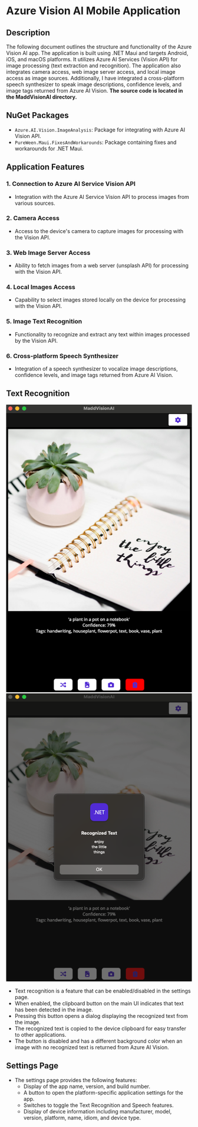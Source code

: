 # Azure Vision AI Mobile Application

## Description

The following document outlines the structure and functionality of the Azure Vision AI app. The application is built using .NET Maui and targets Android, iOS, and macOS platforms. It utilizes Azure AI Services (Vision API) for image processing (text extraction and recognition). The application also integrates camera access, web image server access, and local image access as image sources. Additionally, I have integrated a cross-platform speech synthesizer to speak image descriptions, confidence levels, and image tags returned from Azure AI Vision. **The source code is located in the MaddVisionAI directory.**

## NuGet Packages

- `Azure.AI.Vision.ImageAnalysis`: Package for integrating with Azure AI Vision API.
- `PureWeen.Maui.FixesAndWorkarounds`: Package containing fixes and workarounds for .NET Maui.

## Application Features

### 1. Connection to Azure AI Service Vision API

- Integration with the Azure AI Service Vision API to process images from various sources.

### 2. Camera Access

- Access to the device's camera to capture images for processing with the Vision API.

### 3. Web Image Server Access

- Ability to fetch images from a web server (unsplash API) for processing with the Vision API.

### 4. Local Images Access

- Capability to select images stored locally on the device for processing with the Vision API.

### 5. Image Text Recognition

- Functionality to recognize and extract any text within images processed by the Vision API.

### 6. Cross-platform Speech Synthesizer

- Integration of a speech synthesizer to vocalize image descriptions, confidence levels, and image tags returned from Azure AI Vision.

## Text Recognition
![Text Based Image From Unsplash](./MaddVisionAI/Resources/Images/unsplash_img.png "Text Based Image From Unsplash") ![Image Text Recognition Using VisionAI](./MaddVisionAI/Resources/Images/img_recognize.png "Image Text Recognition Using VisionAI")

- Text recognition is a feature that can be enabled/disabled in the settings page.
- When enabled, the clipboard button on the main UI indicates that text has been detected in the image.
- Pressing this button opens a dialog displaying the recognized text from the image.
- The recognized text is copied to the device clipboard for easy transfer to other applications.
- The button is disabled and has a different background color when an image with no recognized text is returned from Azure AI Vision.

## Settings Page

- The settings page provides the following features:
  - Display of the app name, version, and build number.
  - A button to open the platform-specific application settings for the app.
  - Switches to toggle the Text Recognition and Speech features.
  - Display of device information including manufacturer, model, version, platform, name, idiom, and device type.


